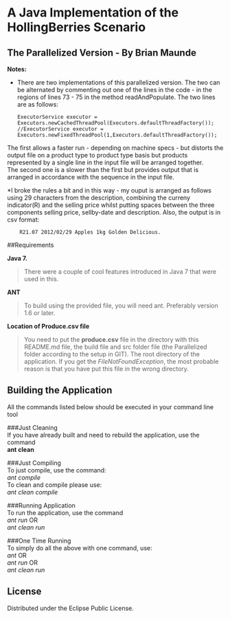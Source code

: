 # A Java Implementation of the HollingBerries Scenario
## The Parallelized Version - By Brian Maunde

**Notes:**

*   There are two implementations of this parallelized version. The two can be alternated by commenting out one of the lines in the code - in the regions of lines 73 - 75 in the method readAndPopulate. The two lines are as follows:  

	`ExecutorService executor = Executors.newCachedThreadPool(Executors.defaultThreadFactory());   
        //ExecutorService executor = Executors.newFixedThreadPool(1,Executors.defaultThreadFactory());`
  
The first allows a faster run - depending on machine specs - but distorts the output file on a product type to product type basis but products represented by a single line in the input file will be arranged together.  
The second one is a slower than the first but provides output that is arranged in accordance with the sequence in the input file.

	
*I broke the rules a bit and in this way - my ouput is arranged as follows using 29 characters from the description, combining the curreny indicator(R) and the selling price whilst putting spaces between the three components selling price, sellby-date and description. Also, the output is in csv format:

    	R21.07 2012/02/29 Apples 1kg Golden Delicious.
 

##Requirements

**Java 7.**   
>There were a couple of cool features introduced in Java 7 that were used in this.  

**ANT**  
>To build using the provided file, you will need ant.    Preferably version 1.6 or later.

**Location of Produce.csv file**   
>You need to put the **produce.csv** file in the directory with this README.md file, the build file and src folder file (the Parallelized folder according to the setup in GIT). The root directory of the application. If you get the *FileNotFoundException*, the most probable reason is that you have put this file in the wrong directory.

## Building the Application    

All the commands listed below should be executed in your command line tool

###Just Cleaning   
  	If you have already built and need to rebuild the application, use the command  
**ant clean**

###Just Compiling   
  	To just compile, use the command:      
*ant compile*     
	To clean and compile please use:       
*ant clean compile*	    	

###Running Application      
  	To run the application, use the command    
*ant run* OR    
*ant clean run*

###One Time Running   
	To simply do all the above with one command, use:    
*ant* OR    
*ant run* OR    
*ant clean run*  


## License

Distributed under the Eclipse Public License.